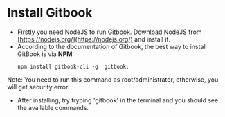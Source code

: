 # Install Gitbook

* Firstly you need NodeJS to run Gitbook. Download NodeJS from [https://nodejs.org/](https://nodejs.org/) and install it.
* According to the documentation of Gitbook, the best way to install GitBook is via **NPM**
  ```
  npm install gitbook-cli -g  gitbook.
  ```

 Note: You need to run this command as root/administrator, otherwise, you will get security error.

* After installing, try tryping 'gitbook' in the terminal and you should see the available commands.
